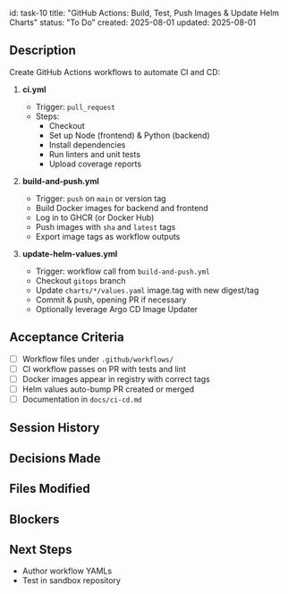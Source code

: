 id: task-10
title: "GitHub Actions: Build, Test, Push Images & Update Helm Charts"
status: "To Do"
created: 2025-08-01
updated: 2025-08-01

## Description

Create GitHub Actions workflows to automate CI and CD:

1. **ci.yml**

   - Trigger: `pull_request`
   - Steps:
     - Checkout
     - Set up Node (frontend) & Python (backend)
     - Install dependencies
     - Run linters and unit tests
     - Upload coverage reports

2. **build-and-push.yml**

   - Trigger: `push` on `main` or version tag
   - Build Docker images for backend and frontend
   - Log in to GHCR (or Docker Hub)
   - Push images with `sha` and `latest` tags
   - Export image tags as workflow outputs

3. **update-helm-values.yml**
   - Trigger: workflow call from `build-and-push.yml`
   - Checkout `gitops` branch
   - Update `charts/*/values.yaml` image.tag with new digest/tag
   - Commit & push, opening PR if necessary
   - Optionally leverage Argo CD Image Updater

## Acceptance Criteria

- [ ] Workflow files under `.github/workflows/`
- [ ] CI workflow passes on PR with tests and lint
- [ ] Docker images appear in registry with correct tags
- [ ] Helm values auto-bump PR created or merged
- [ ] Documentation in `docs/ci-cd.md`

## Session History

## Decisions Made

## Files Modified

## Blockers

## Next Steps

- Author workflow YAMLs
- Test in sandbox repository
